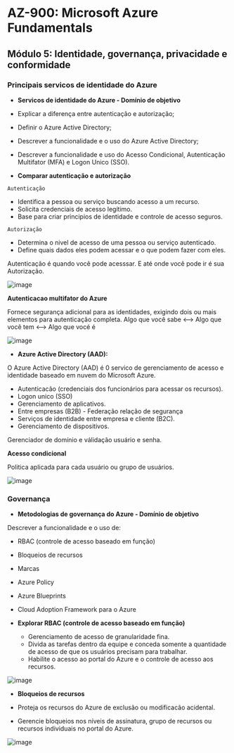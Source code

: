 # AZ-900: Microsoft Azure Fundamentals

## Módulo 5: Identidade, governança, privacidade e conformidade

### Principais servicos de identidade do Azure

- **Servicos de identidade do Azure - Domínio de objetivo**

- Explicar a diferença entre autenticação e autorização;
- Definir o Azure Active Directory;
- Descrever a funcionalidade e o uso do Azure Active Directory;
- Descrever a funcionalidade e uso do Acesso Condicional, Autenticação Multifator (MFA) e Logon Unico (SSO).

- **Comparar autenticação e autorização**

`Autenticação`
  - Identifica a pessoa ou serviço buscando acesso a um recurso.
  - Solicita credenciais de acesso legítimo.
  - Base para criar principios de identidade e controle de acesso seguros.

`Autorização`
  - Determina o nivel de acesso de uma pessoa ou serviço autenticado.
  - Define quais dados eles podem acessar e o que podem fazer com eles.

Autenticação é quando você pode acesssar. E até onde você pode ir é sua Autorização.

![image](https://user-images.githubusercontent.com/86172286/194387416-69e0ccb3-7bd2-4d01-ba87-fd3758fcf5df.png)

**Autenticacao multifator do Azure**

Fornece segurança adicional para as identidades, exigindo dois ou mais elementos para autenticação completa.
Algo que você sabe <--> Algo que você tem <--> Algo que vocé é

![image](https://user-images.githubusercontent.com/86172286/194387473-4118f3b1-b25e-4203-8fb7-72b276b93ffe.png)

- **Azure Active Directory (AAD):**

O Azure Active Directory (AAD) é 0 servico de gerenciamento de acesso e identidade baseado em nuvem do Microsoft Azure.

- Autenticacão (credenciais dos funcionários para acessar os recursos).
- Logon unico (SSO)
- Gerenciamento de aplicativos.
- Entre empresas (B2B) - Federação relação de segurança
- Serviços de identidade entre empresa e cliente (B2C).
- Gerenciamento de dispositivos.

Gerenciador de domínio e válidação usuário e senha.

**Acesso condicional**

Politica aplicada para cada usuário ou grupo de usuários.

![image](https://user-images.githubusercontent.com/86172286/194389037-8f73ec4f-68e7-44b0-8316-b6d4ab69d25e.png)

### Governança

- **Metodologias de governança do Azure - Domínio de objetivo**

Descrever a funcionalidade e o uso de:

  - RBAC (controle de acesso baseado em função) 
  - Bloqueios de recursos
  - Marcas
  - Azure Policy
  - Azure Blueprints
  - Cloud Adoption Framework para o Azure

- **Explorar RBAC (controle de acesso baseado em função)**

  - Gerenciamento de acesso de granularidade fina.
  - Divida as tarefas dentro da equipe e conceda somente a quantidade de acesso de que os usuários precisam para trabalhar.
  - Habilite o acesso ao portal do Azure e o controle de acesso aos recursos.

![image](https://user-images.githubusercontent.com/86172286/194427213-7bb4991d-9173-4445-9db4-aa68caca5e34.png)

- **Bloqueios de recursos**

- Proteja os recursos do Azure de exclusão ou modificacão acidental.
- Gerencie bloqueios nos níveis de assinatura, grupo de recursos ou recursos individuais no portal do Azure.

![image](https://user-images.githubusercontent.com/86172286/194427330-0c715e37-6966-4c8f-90a4-826ccce77cf9.png)



